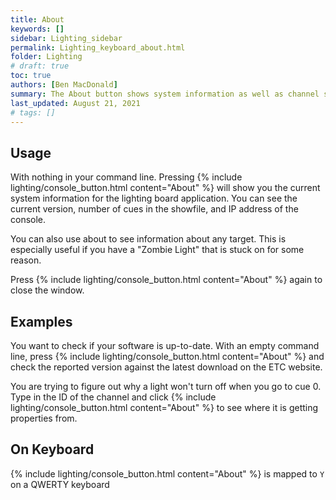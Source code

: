```yaml
---
title: About
keywords: []
sidebar: Lighting_sidebar
permalink: Lighting_keyboard_about.html
folder: Lighting
# draft: true
toc: true
authors: [Ben MacDonald]
summary: The About button shows system information as well as channel source information
last_updated: August 21, 2021
# tags: []
---
```


## Usage
With nothing in your command line. Pressing {% include lighting/console_button.html content="About" %} will show you the current system information for the lighting board application. You can see the current version, number of cues in the showfile, and IP address of the console.

You can also use about to see information about any target. This is especially useful if you have a "Zombie Light" that is stuck on for some reason.

Press {% include lighting/console_button.html content="About" %} again to close the window.
## Examples
You want to check if your software is up-to-date. With an empty command line, press {% include lighting/console_button.html content="About" %} and check the reported version against the latest download on the ETC website.

You are trying to figure out why a light won't turn off when you go to cue 0. Type in the ID of the channel and click {% include lighting/console_button.html content="About" %} to see where it is getting properties from.
## On Keyboard
{% include lighting/console_button.html content="About" %} is mapped to `Y` on a QWERTY keyboard